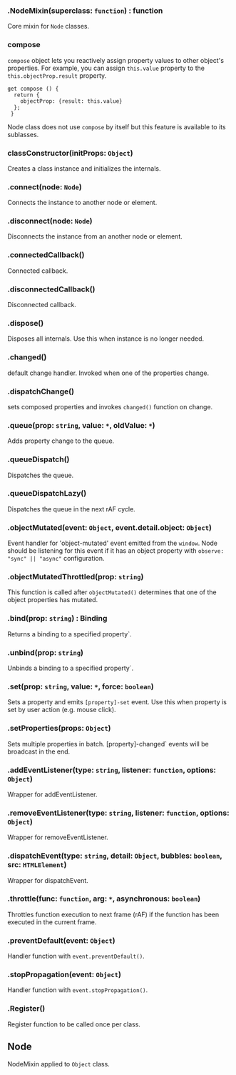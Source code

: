 ### .NodeMixin(superclass: `function`) : function

Core mixin for `Node` classes.

### compose

`compose` object lets you reactively assign property values to other object's properties.
For example, you can assign `this.value` property to the `this.objectProp.result` property.

```
get compose () {
  return {
    objectProp: {result: this.value}
  };
 }
```

Node class does not use `compose` by itself but this feature is available to its sublasses.

### classConstructor(initProps: `Object`)

Creates a class instance and initializes the internals.

### .connect(node: `Node`)

Connects the instance to another node or element.

### .disconnect(node: `Node`)

Disconnects the instance from an another node or element.

### .connectedCallback()

Connected callback.

### .disconnectedCallback()

Disconnected callback.

### .dispose()

Disposes all internals.
Use this when instance is no longer needed.

### .changed()

default change handler.
Invoked when one of the properties change.

### .dispatchChange()

sets composed properties and invokes `changed()` function on change.

### .queue(prop: `string`, value: `*`, oldValue: `*`)

Adds property change to the queue.

### .queueDispatch()

Dispatches the queue.

### .queueDispatchLazy()

Dispatches the queue in the next rAF cycle.

### .objectMutated(event: `Object`, event.detail.object: `Object`)

Event handler for 'object-mutated' event emitted from the `window`.
Node should be listening for this event if it has an object property
with `observe: "sync" || "async"` configuration.

### .objectMutatedThrottled(prop: `string`)

This function is called after `objectMutated()` determines that one of
the object properties has mutated.

### .bind(prop: `string`) : Binding

Returns a binding to a specified property`.

### .unbind(prop: `string`)

Unbinds a binding to a specified property`.

### .set(prop: `string`, value: `*`, force: `boolean`)

Sets a property and emits `[property]-set` event.
Use this when property is set by user action (e.g. mouse click).

### .setProperties(props: `Object`)

Sets multiple properties in batch.
[property]-changed` events will be broadcast in the end.

### .addEventListener(type: `string`, listener: `function`, options: `Object`)

Wrapper for addEventListener.

### .removeEventListener(type: `string`, listener: `function`, options: `Object`)

Wrapper for removeEventListener.

### .dispatchEvent(type: `string`, detail: `Object`, bubbles: `boolean`, src: `HTMLElement`)

Wrapper for dispatchEvent.

### .throttle(func: `function`, arg: `*`, asynchronous: `boolean`)

Throttles function execution to next frame (rAF) if the function has been executed in the current frame.

### .preventDefault(event: `Object`)

Handler function with `event.preventDefault()`.

### .stopPropagation(event: `Object`)

Handler function with `event.stopPropagation()`.

### .Register()

Register function to be called once per class.

## Node

NodeMixin applied to `Object` class.

